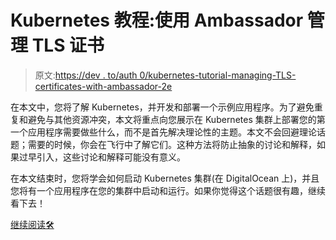 # Kubernetes 教程:使用 Ambassador 管理 TLS 证书

> 原文:[https://dev . to/auth 0/kubernetes-tutorial-managing-TLS-certificates-with-ambassador-2e](https://dev.to/auth0/kubernetes-tutorial-managing-tls-certificates-with-ambassador-2e)

在本文中，您将了解 Kubernetes，并开发和部署一个示例应用程序。为了避免重复和避免与其他资源冲突，本文将重点向您展示在 Kubernetes 集群上部署您的第一个应用程序需要做些什么，而不是首先解决理论性的主题。本文不会回避理论话题；需要的时候，你会在飞行中了解它们。这种方法将防止抽象的讨论和解释，如果过早引入，这些讨论和解释可能没有意义。

在本文结束时，您将学会如何启动 Kubernetes 集群(在 DigitalOcean 上)，并且您将有一个应用程序在您的集群中启动和运行。如果你觉得这个话题很有趣，继续看下去！

[继续阅读🛠](https://auth0.com/blog/kubernetes-tutorial-step-by-step-introduction-to-basic-concepts/?utm_source=dev&utm_medium=sc&utm_campaign=tutorial_kubernetes)